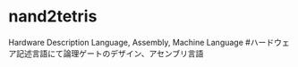 # nand2tetris
Hardware Description Language, Assembly, Machine Language
#ハードウェア記述言語にて論理ゲートのデザイン、アセンブリ言語

